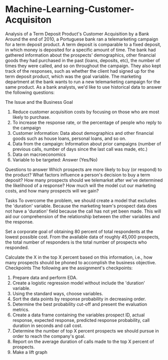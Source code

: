 # Machine-Learning-Customer-Acquisiton
Analysis of a Term Deposit Product's Customer Acquisition by a Bank
Around the end of 2010, a Portuguese bank ran a telemarketing campaign for a term deposit product. A term deposit is comparable to a fixed deposit, in which money is deposited for a specific amount of time.
The bank had gathered information about the prospects' demographics, other financial goods they had purchased in the past (loans, deposits, etc), the number of times they were called, and so on throughout the campaign. They also kept track of the responses, such as whether the client had signed up for the term deposit product, which was the goal variable.
The marketing department at the bank wants to run a new telemarketing campaign for the same product. As a bank analysts, we'd like to use historical data to answer the following questions:


The Issue and the Business Goal
1.	Reduce customer acquisition costs by focusing on those who are most likely to purchase.
2.	To increase the response rate, or the percentage of people who reply to the campaign
3.	Customer information: Data about demographics and other financial goods such as house loans, personal loans, and so on.
4.	Data from the campaign: Information about prior campaigns (number of previous calls, number of days since the last call was made, etc.)
5.	Data on macroeconomics
6.	Variable to be targeted: Answer (Yes/No)

Questions to answer
Which prospects are more likely to buy (or respond) to the product?
What factors influence a person's decision to buy a term deposit?
How many prospects should we telemarket after we've determined the likelihood of a response?
How much will the model cut our marketing costs, and how many prospects will we gain?



Tasks
To overcome the problem, we should create a model that excludes the 'duration' variable. Because the marketing team's prospect data does not have a 'duration' field because the call has not yet been made. This will aid our comprehension of the relationship between the other variables and the response.

Set a corporate goal of obtaining 80 percent of total respondents at the lowest possible cost. From the available data of roughly 45,000 prospects, the total number of responders is the total number of prospects who responded.

Calculate the X in the top X percent based on this information, i.e., how many prospects should be phoned to accomplish the business objective.
Checkpoints
The following are the assignment's checkpoints:
1.	Prepare data and perform EDA.
2.	 Create a logistic regression model without include the 'duration' variable.
3.	Using the standard ways, choose variables.
4.	Sort the data points by response probability in decreasing order.
5.	Determine the best probability cut-off and present the evaluation metrics.
6.	Create a data frame containing the variables prospect ID, actual response, expected response, predicted response probability, call duration in seconds and call cost.
7.	Determine the number of top X percent prospects we should pursue in order to reach the company's goal.
8.	Report on the average duration of calls made to the top X percent of prospects.
9.	Make a lift graph
